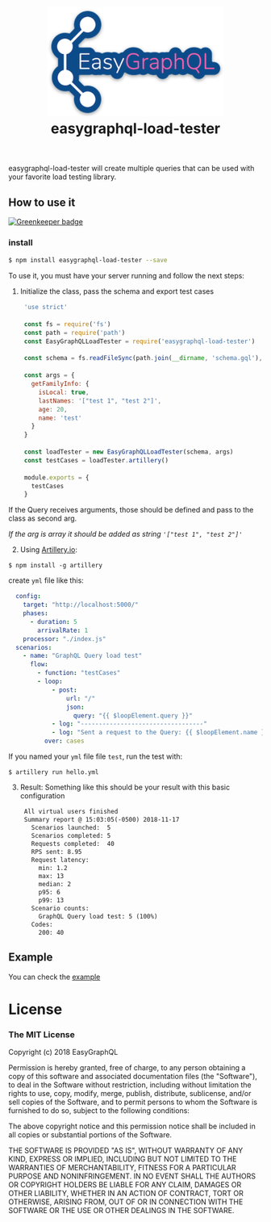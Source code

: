 <h1 align="center">
  <img src="https://raw.githubusercontent.com/EasyGraphQL/easygraphql-now/master/logo.png" alt="EasyGraphQL Mock " width="350">
  <br>
    easygraphql-load-tester
  <br>
  <br>
</h1>

easygraphql-load-tester will create multiple queries that can be used with your favorite load testing library.

## How to use it

[![Greenkeeper badge](https://badges.greenkeeper.io/EasyGraphQL/easygraphql-load-tester.svg)](https://greenkeeper.io/)

### install

```bash
$ npm install easygraphql-load-tester --save
```

To use it, you must have your server running and follow the next steps:

1. Initialize the class, pass the schema and export test cases
   ```js
    'use strict'

    const fs = require('fs')
    const path = require('path')
    const EasyGraphQLLoadTester = require('easygraphql-load-tester')

    const schema = fs.readFileSync(path.join(__dirname, 'schema.gql'), 'utf8')

    const args = {
      getFamilyInfo: {
        isLocal: true,
        lastNames: '["test 1", "test 2"]',
        age: 20,
        name: 'test'
      }
    }

    const loadTester = new EasyGraphQLLoadTester(schema, args)
    const testCases = loadTester.artillery()

    module.exports = {
      testCases
    }
   ```

  If the Query receives arguments, those should be defined and pass to the class as second arg.

  *If the arg is array it should be added as string `'["test 1", "test 2"]'`*

2. Using [Artillery.io](https://artillery.io/):

  ```shell
  $ npm install -g artillery
  ```
  create `yml` file like this:
  ```yml
    config:
      target: "http://localhost:5000/"
      phases:
        - duration: 5
          arrivalRate: 1
      processor: "./index.js"
    scenarios:
      - name: "GraphQL Query load test"
        flow:
          - function: "testCases"
          - loop:
              - post:
                  url: "/"
                  json:
                    query: "{{ $loopElement.query }}"
              - log: "----------------------------------"
              - log: "Sent a request to the Query: {{ $loopElement.name }}"
            over: cases
  ```

  If you named your `yml` file file `test`, run the test with:
  ```shell
  $ artillery run hello.yml
  ```

3. Result:
  Something like this should be your result with this basic configuration
   ```shell
    All virtual users finished
    Summary report @ 15:03:05(-0500) 2018-11-17
      Scenarios launched:  5
      Scenarios completed: 5
      Requests completed:  40
      RPS sent: 8.95
      Request latency:
        min: 1.2
        max: 13
        median: 2
        p95: 6
        p99: 13
      Scenario counts:
        GraphQL Query load test: 5 (100%)
      Codes:
        200: 40
   ```

## Example
You can check the [example](https://github.com/EasyGraphQL/easygraphql-load-tester/tree/master/example)

# License
### The MIT License

Copyright (c) 2018 EasyGraphQL

Permission is hereby granted, free of charge, to any person obtaining a copy
of this software and associated documentation files (the "Software"), to deal
in the Software without restriction, including without limitation the rights
to use, copy, modify, merge, publish, distribute, sublicense, and/or sell
copies of the Software, and to permit persons to whom the Software is
furnished to do so, subject to the following conditions:

The above copyright notice and this permission notice shall be included in
all copies or substantial portions of the Software.

THE SOFTWARE IS PROVIDED "AS IS", WITHOUT WARRANTY OF ANY KIND, EXPRESS OR
IMPLIED, INCLUDING BUT NOT LIMITED TO THE WARRANTIES OF MERCHANTABILITY,
FITNESS FOR A PARTICULAR PURPOSE AND NONINFRINGEMENT. IN NO EVENT SHALL THE
AUTHORS OR COPYRIGHT HOLDERS BE LIABLE FOR ANY CLAIM, DAMAGES OR OTHER
LIABILITY, WHETHER IN AN ACTION OF CONTRACT, TORT OR OTHERWISE, ARISING FROM,
OUT OF OR IN CONNECTION WITH THE SOFTWARE OR THE USE OR OTHER DEALINGS IN
THE SOFTWARE.
